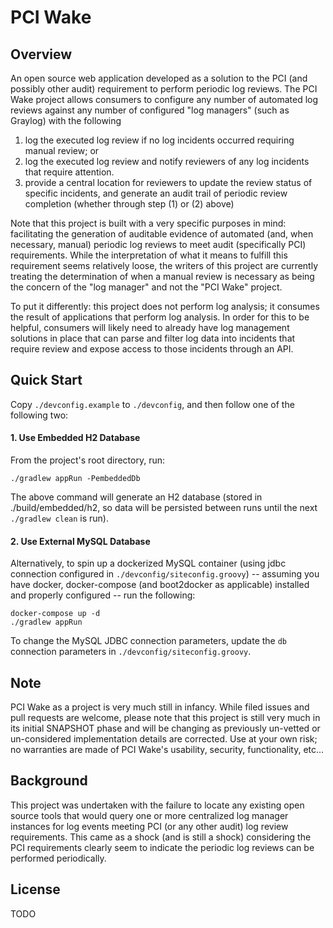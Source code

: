 # PCI Wake

## Overview

An open source web application developed as a solution to the PCI (and possibly
other audit) requirement to perform periodic log reviews. The PCI Wake project
allows consumers to configure any number of automated log reviews against any
number of configured "log managers" (such as Graylog) with the following

1. log the executed log review if no log incidents occurred requiring manual
review; or
2. log the executed log review and notify reviewers of any log incidents that
require attention.
3. provide a central location for reviewers to update the review status of
specific incidents, and generate an audit trail of periodic review completion
(whether through step (1) or (2) above)

Note that this project is built with a very specific purposes in mind:
facilitating the generation of auditable evidence of automated (and, when
necessary, manual) periodic log reviews to meet audit (specifically PCI)
requirements. While the interpretation of what it means to fulfill this
requirement seems relatively loose, the writers of this project are currently
treating the determination of when a manual review is necessary as being the
concern of the "log manager" and not the "PCI Wake" project.

To put it differently: this project does not perform log analysis; it consumes
the result of applications that perform log analysis. In order for this to be
helpful, consumers will likely need to already have log management solutions in
place that can parse and filter log data into incidents that require review and
expose access to those incidents through an API.

## Quick Start

Copy `./devconfig.example` to `./devconfig`, and then follow one of the
following two:

#### 1. Use Embedded H2 Database

From the project's root directory, run:
```
./gradlew appRun -PembeddedDb
```

The above command will generate an H2 database (stored in ./build/embedded/h2,
so data will be persisted between runs until the next `./gradlew clean` is run).

#### 2. Use External MySQL Database

Alternatively, to spin up a dockerized MySQL container (using jdbc connection
configured in `./devconfig/siteconfig.groovy`) -- assuming you have docker, docker-compose (and boot2docker as applicable) installed and properly
configured -- run the following:

```
docker-compose up -d
./gradlew appRun
```

To change the MySQL JDBC connection parameters, update the `db` connection
parameters in `./devconfig/siteconfig.groovy`.

## Note

PCI Wake as a project is very much still in infancy. While filed issues and pull
requests are welcome, please note that this project is still very much in its
initial SNAPSHOT phase and will be changing as previously un-vetted or
un-considered implementation details are corrected. Use at your own risk; no
warranties are made of PCI Wake's usability, security, functionality, etc...

## Background

This project was undertaken with the failure to locate any existing open source
tools that would query one or more centralized log manager instances for
log events meeting PCI (or any other audit) log review requirements. This came
as a shock (and is still a shock) considering the PCI requirements clearly
seem to indicate the periodic log reviews can be performed periodically.

## License

TODO